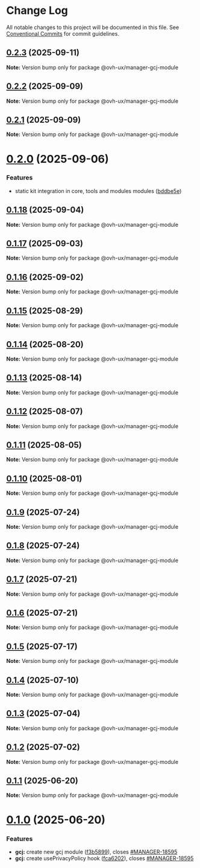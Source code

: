 # Change Log

All notable changes to this project will be documented in this file.
See [Conventional Commits](https://conventionalcommits.org) for commit guidelines.

## [0.2.3](https://github.com/ovh/manager/compare/@ovh-ux/manager-gcj-module@0.2.2...@ovh-ux/manager-gcj-module@0.2.3) (2025-09-11)

**Note:** Version bump only for package @ovh-ux/manager-gcj-module





## [0.2.2](https://github.com/ovh/manager/compare/@ovh-ux/manager-gcj-module@0.2.1...@ovh-ux/manager-gcj-module@0.2.2) (2025-09-09)

**Note:** Version bump only for package @ovh-ux/manager-gcj-module





## [0.2.1](https://github.com/ovh/manager/compare/@ovh-ux/manager-gcj-module@0.2.0...@ovh-ux/manager-gcj-module@0.2.1) (2025-09-09)

**Note:** Version bump only for package @ovh-ux/manager-gcj-module





# [0.2.0](https://github.com/ovh/manager/compare/@ovh-ux/manager-gcj-module@0.1.18...@ovh-ux/manager-gcj-module@0.2.0) (2025-09-06)


### Features

* static kit integration in core, tools and modules modules ([bddbe5e](https://github.com/ovh/manager/commit/bddbe5e07453c8a657f2ca216d48d1f6f2bc0ca5))





## [0.1.18](https://github.com/ovh/manager/compare/@ovh-ux/manager-gcj-module@0.1.17...@ovh-ux/manager-gcj-module@0.1.18) (2025-09-04)

**Note:** Version bump only for package @ovh-ux/manager-gcj-module





## [0.1.17](https://github.com/ovh/manager/compare/@ovh-ux/manager-gcj-module@0.1.16...@ovh-ux/manager-gcj-module@0.1.17) (2025-09-03)

**Note:** Version bump only for package @ovh-ux/manager-gcj-module





## [0.1.16](https://github.com/ovh/manager/compare/@ovh-ux/manager-gcj-module@0.1.15...@ovh-ux/manager-gcj-module@0.1.16) (2025-09-02)

**Note:** Version bump only for package @ovh-ux/manager-gcj-module





## [0.1.15](https://github.com/ovh/manager/compare/@ovh-ux/manager-gcj-module@0.1.14...@ovh-ux/manager-gcj-module@0.1.15) (2025-08-29)

**Note:** Version bump only for package @ovh-ux/manager-gcj-module





## [0.1.14](https://github.com/ovh/manager/compare/@ovh-ux/manager-gcj-module@0.1.13...@ovh-ux/manager-gcj-module@0.1.14) (2025-08-20)

**Note:** Version bump only for package @ovh-ux/manager-gcj-module





## [0.1.13](https://github.com/ovh/manager/compare/@ovh-ux/manager-gcj-module@0.1.12...@ovh-ux/manager-gcj-module@0.1.13) (2025-08-14)

**Note:** Version bump only for package @ovh-ux/manager-gcj-module





## [0.1.12](https://github.com/ovh/manager/compare/@ovh-ux/manager-gcj-module@0.1.11...@ovh-ux/manager-gcj-module@0.1.12) (2025-08-07)

**Note:** Version bump only for package @ovh-ux/manager-gcj-module





## [0.1.11](https://github.com/ovh/manager/compare/@ovh-ux/manager-gcj-module@0.1.10...@ovh-ux/manager-gcj-module@0.1.11) (2025-08-05)

**Note:** Version bump only for package @ovh-ux/manager-gcj-module





## [0.1.10](https://github.com/ovh/manager/compare/@ovh-ux/manager-gcj-module@0.1.9...@ovh-ux/manager-gcj-module@0.1.10) (2025-08-01)

**Note:** Version bump only for package @ovh-ux/manager-gcj-module





## [0.1.9](https://github.com/ovh/manager/compare/@ovh-ux/manager-gcj-module@0.1.8...@ovh-ux/manager-gcj-module@0.1.9) (2025-07-24)

**Note:** Version bump only for package @ovh-ux/manager-gcj-module





## [0.1.8](https://github.com/ovh/manager/compare/@ovh-ux/manager-gcj-module@0.1.7...@ovh-ux/manager-gcj-module@0.1.8) (2025-07-24)

**Note:** Version bump only for package @ovh-ux/manager-gcj-module





## [0.1.7](https://github.com/ovh/manager/compare/@ovh-ux/manager-gcj-module@0.1.6...@ovh-ux/manager-gcj-module@0.1.7) (2025-07-21)

**Note:** Version bump only for package @ovh-ux/manager-gcj-module





## [0.1.6](https://github.com/ovh/manager/compare/@ovh-ux/manager-gcj-module@0.1.5...@ovh-ux/manager-gcj-module@0.1.6) (2025-07-21)

**Note:** Version bump only for package @ovh-ux/manager-gcj-module





## [0.1.5](https://github.com/ovh/manager/compare/@ovh-ux/manager-gcj-module@0.1.4...@ovh-ux/manager-gcj-module@0.1.5) (2025-07-17)

**Note:** Version bump only for package @ovh-ux/manager-gcj-module





## [0.1.4](https://github.com/ovh/manager/compare/@ovh-ux/manager-gcj-module@0.1.3...@ovh-ux/manager-gcj-module@0.1.4) (2025-07-10)

**Note:** Version bump only for package @ovh-ux/manager-gcj-module





## [0.1.3](https://github.com/ovh/manager/compare/@ovh-ux/manager-gcj-module@0.1.2...@ovh-ux/manager-gcj-module@0.1.3) (2025-07-04)

**Note:** Version bump only for package @ovh-ux/manager-gcj-module





## [0.1.2](https://github.com/ovh/manager/compare/@ovh-ux/manager-gcj-module@0.1.1...@ovh-ux/manager-gcj-module@0.1.2) (2025-07-02)

**Note:** Version bump only for package @ovh-ux/manager-gcj-module





## [0.1.1](https://github.com/ovh/manager/compare/@ovh-ux/manager-gcj-module@0.1.0...@ovh-ux/manager-gcj-module@0.1.1) (2025-06-20)

**Note:** Version bump only for package @ovh-ux/manager-gcj-module





# [0.1.0](https://github.com/ovh/manager/compare/@ovh-ux/manager-gcj-module@0.0.1...@ovh-ux/manager-gcj-module@0.1.0) (2025-06-20)


### Features

* **gcj:** create new gcj module ([f3b5899](https://github.com/ovh/manager/commit/f3b5899acfca1a8ab65947bf5aa2a4a30d40ab27)), closes [#MANAGER-18595](https://github.com/ovh/manager/issues/MANAGER-18595)
* **gcj:** create usePrivacyPolicy hook ([fca6202](https://github.com/ovh/manager/commit/fca620286305f060a5670faaf3bae27b010df234)), closes [#MANAGER-18595](https://github.com/ovh/manager/issues/MANAGER-18595)
